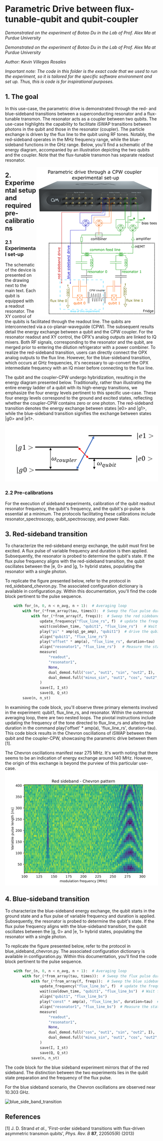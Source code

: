 # Parametric Drive between flux-tunable-qubit and qubit-coupler

*Demonstrated on the experiment of Botao Du in the Lab of Prof. Alex Ma at Purdue University*

*Demonstrated on the experiment of Botao Du in the Lab of Prof. Alex Ma at Purdue University*

_Author: Kevin Villegas Rosales_

_Important note: The code in this folder is the exact code that we used
to run the experiment, so it is tailored for the specific software environment
and set up. Thus, this is code is for inspirational purposes._

## 1. The goal

In this use-case, the parametric drive is demonstrated through the red- and blue-sideband transitions between a superconducting resonator and a flux-tunable transmon. The resonator acts as a coupler between two qubits. The use-case highlights the capability to facilitate iSWAP transitions between photons in the qubit and those in the resonator (coupler). The particle exchange is driven by the flux line to the qubit using RF tones. Notably, the red-sideband operates in the MHz frequency range, while the blue-sideband functions in the GHz range. Below, you'll find a schematic of the energy diagram, accompanied by an illustration depicting the two qubits and the coupler. Note that the flux-tunable transmon has separate readout resonator.

<img align="right" src="device_and_OPX_schematic.png" alt="drawing" width="400"/>

## 2. Experimental setup and required pre-calibrations

### 2.1 Experimental set-up

The schematic of the device is presented on the drawing next to the main text. Each qubit is equipped with a readout resonator. The XY control of the qubits is facilitated through the readout line. The qubits are interconnected via a co-planar-waveguide (CPW). The subsequent results detail the energy exchange between a qubit and the CPW coupler. For the resonator readout and XY control, the OPX's analog outputs are linked to IQ mixers. Both RF signals, corresponding to the resonator and the qubit, are merged prior to entering the dilution refrigerator with a power combiner. To realize the red-sideband transition, users can directly connect the OPX analog outputs to the flux line. However, for the blue-sideband transition, which occurs at GHz frequencies, it's necessary to up-convert the OPX intermediate frequency with an IQ mixer before connecting to the flux line.

The qubit and the coupler-CPW undergo hybridization, resulting in the energy diagram presented below. Traditionally, rather than illustrating the entire energy ladder of a qubit with its high-energy transitions, we emphasize the four energy levels pertinent to this specific use-case. These four energy levels correspond to the ground and excited states, reflecting whether the coupler-CPW contains zero or one photon. The red-sideband transition denotes the energy exchange between states |e0> and |g1>, while the blue-sideband transition signifies the exchange between states |g0> and |e1>.

![energy_lelve](energy_level.png)

### 2.2 Pre-calibrations

For the execution of sideband experiments, calibration of the qubit readout resonator frequency, the qubit's frequency, and the qubit's pi-pulse is essential at a minimum. The protocols facilitating these calibrations include resonator_spectroscopy, qubit_spectroscopy, and power Rabi.

## 3. Red-sideband transition

To characterize the red-sideband energy exchange, the qubit must first be excited. A flux pulse of variable frequency and duration is then applied. Subsequently, the resonator is probed to determine the qubit's state. If the flux pulse frequency aligns with the red-sideband transition, the qubit oscillates between the |e, 0> and |g, 1> hybrid states, populating the resonator with a single photon.

To replicate the figure presented below, refer to the protocol in red_sideband_chevron.py. The associated configuration dictionary is available in configuration.py. Within this documentation, you'll find the code block pertinent to the pulse sequence.

```python
    with for_(n, 0, n < n_avg, n + 1):  # Averaging loop
        with for_(*from_array(tau, times)):  # Sweep the flux pulse duration
            with for_(*from_array(f, freqs)):  # Sweep the red sideband frequency
                update_frequency("flux_line_rs", f)  # update the frequency of the flux line
                wait(cooldown_time, "qubit1", "flux_line_rs")   # Wait for the qubit to decay
                play("pi" * amp(q1_ge_amp), "qubit1")  # drive the qubit to the |e> state
                align("qubit1", "flux_line_rs")  
                play("offset" * amp(a), "flux_line_rs", duration=tau)  # Play the red sideband after the qubit pulse with varying duration
                align("resonator1", "flux_line_rs")   # Measure the state of the resonator after the flux pulse
                measure(
                    "readout",
                    "resonator1",
                    None,
                    dual_demod.full("cos", "out1", "sin", "out2", I),
                    dual_demod.full("minus_sin", "out1", "cos", "out2", Q),
                )
                save(I, I_st)
                save(Q, Q_st)
        save(n, n_st)
```

In examining the code block, you'll observe three primary elements involved in the experiment: qubit1, flux_line_rs, and resonator. Within the outermost averaging loop, there are two nested loops. The pivotal instructions include updating the frequency of the tone directed to flux_line_rs and altering the duration in the command play('offset' * amp(a), 'flux_line_rs', duration=tau). This code block results in the Chevron oscillations of iSWAP between the qubit and the coupler-CPW, showcasing the parametric drive between them [1].


The Chevron oscillations manifest near 275 MHz. It's worth noting that there seems to be an indication of energy exchange around 140 MHz. However, the origin of this exchange is beyond the purview of this particular use-case.
![red_side_band_transition](red_sideband.svg)

## 4. Blue-sideband transition
To characterize the blue-sideband energy exchange, the qubit starts in the ground state and a flux pulse of variable frequency and duration is applied. Subsequently, the resonator is probed to determine the qubit's state. If the flux pulse frequency aligns with the blue-sideband transition, the qubit oscillates between the |g, 0> and |e, 1> hybrid states, populating the resonator with a single photon.

To replicate the figure presented below, refer to the protocol in blue_sideband_chevron.py. The associated configuration dictionary is available in configuration.py. Within this documentation, you'll find the code block pertinent to the pulse sequence.

```python
    with for_(n, 0, n < n_avg, n + 1):  # Averaging loop
        with for_(*from_array(tau, times)):  # Sweep the flux pulse duration
            with for_(*from_array(f, freqs)):  # Sweep the blue sideband intermediate frequency
                update_frequency("flux_line_bs", f)  # update the frequency of the flux line
                wait(cooldown_time, "qubit1", "flux_line_bs")  # Wait for the qubit to decay
                align("qubit1", "flux_line_bs")
                play("const" * amp(a), "flux_line_bs", duration=tau)  # Play the blue sideband after the qubit pulse with varying duration
                align("resonator1", "flux_line_bs")  # Measure the state of the resonator after the flux pulse
                measure(
                    "readout",
                    "resonator1",
                    None,
                    dual_demod.full("cos", "out1", "sin", "out2", I),
                    dual_demod.full("minus_sin", "out1", "cos", "out2", Q),
                )
                save(I, I_st)
                save(Q, Q_st)
            save(n, n_st)
```
The code block for the blue sideband experiment mirrors that of the red sideband. The distinction between the two experiments lies in the qubit state preparation and the frequency of the flux pulse.

For the blue sideband scenario, the Chevron oscillations are observed near 10.303 GHz.

![blue_side_band_transition](blue_sideband.svg)

## References

<a id="1">[1]</a> J. D. Strand *et al.*, 'First-order sideband transitions with flux-driven asymmetric transmon qubits', *Phys. Rev. B* **87**, 220505(R) (2013)